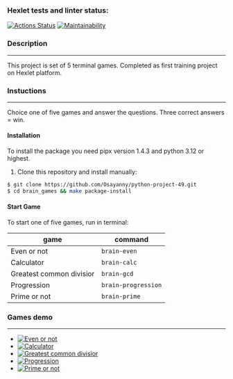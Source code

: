 
### Hexlet tests and linter status:
[![Actions Status](https://github.com/Osayanny/python-project-49/actions/workflows/hexlet-check.yml/badge.svg)](https://github.com/Osayanny/python-project-49/actions)
[![Maintainability](https://api.codeclimate.com/v1/badges/035ff8a7d41ed2ef183c/maintainability)](https://codeclimate.com/github/Osayanny/python-project-49/maintainability)

### Description
---
This project is set of 5 terminal games. Completed as first training project on Hexlet platform.

### Instuctions
---
Choice one of five games and answer the questions. Three correct answers = win.

#### Installation
To install the package you need pipx version 1.4.3 and python 3.12 or highest.

1. Clone this repository and install manually:
```bash
$ git clone https://github.com/Osayanny/python-project-49.git
$ cd brain_games && make package-install
```

#### Start Game
To start one of five games, run in terminal:

|game|command|
|----|-------|
|Even or not|`brain-even`|
|Calculator|`brain-calc`|
|Greatest common divisior|`brain-gcd`|
|Progression| `brain-progression`|
|Prime or not| `brain-prime`|

### Games demo
---
* [![Even or not](https://asciinema.org/a/fZyR6j2B97kp7PEUTjUz7WEms)](https://asciinema.org/a/fZyR6j2B97kp7PEUTjUz7WEms)
* [![Calculator](https://asciinema.org/a/WXoEtopFE2NZPW64vsiOlqdGU)](https://asciinema.org/a/WXoEtopFE2NZPW64vsiOlqdGU)
* [![Greatest common divisior](https://asciinema.org/a/oIKUPJdD5CK9kKys0uQaes7Xv)](https://asciinema.org/a/oIKUPJdD5CK9kKys0uQaes7Xv)
* [![Progression](https://asciinema.org/a/TCkPrKMtRK9pU1F5sTmLPYz2C)](https://asciinema.org/a/TCkPrKMtRK9pU1F5sTmLPYz2C)
* [![Prime or not](https://asciinema.org/a/6Zs7Q0zmTti7zxNitzhMfZHog)](https://asciinema.org/a/6Zs7Q0zmTti7zxNitzhMfZHog)
